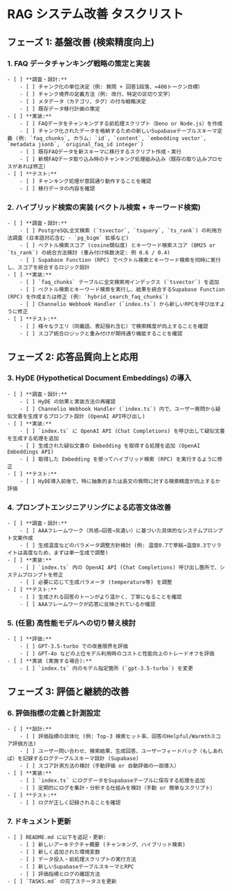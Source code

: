 # RAG システム改善 タスクリスト

## フェーズ 1: 基盤改善 (検索精度向上)

### 1. FAQ データチャンキング戦略の策定と実装
    - [ ] **調査・設計:**
        - [ ] チャンク化の単位決定（例: 質問 + 回答1段落、≈400トークン目標）
        - [ ] チャンク境界の定義方法（例: 改行、特定の区切り文字）
        - [ ] メタデータ（カテゴリ、タグ）の付与戦略決定
        - [ ] 既存データ移行計画の策定
    - [ ] **実装:**
        - [ ] FAQデータをチャンキングする前処理スクリプト（Deno or Node.js）を作成
        - [ ] チャンク化されたデータを格納するための新しいSupabaseテーブルスキーマ定義 (例: `faq_chunks`, カラム: `id`, `content`, `embedding vector`, `metadata jsonb`, `original_faq_id integer`)
        - [ ] 既存FAQデータを新スキーマに移行するスクリプト作成・実行
        - [ ] 新規FAQデータ取り込み時のチャンキング処理組み込み（既存の取り込みプロセスがあれば修正）
    - [ ] **テスト:**
        - [ ] チャンキング処理が意図通り動作することを確認
        - [ ] 移行データの内容を確認

### 2. ハイブリッド検索の実装 (ベクトル検索 + キーワード検索)
    - [ ] **調査・設計:**
        - [ ] PostgreSQL全文検索 (`tsvector`, `tsquery`, `ts_rank`) の利用方法調査 (日本語対応含む - `pg_bigm` 拡張など)
        - [ ] ベクトル検索スコア (cosine類似度) とキーワード検索スコア (BM25 or `ts_rank`) の統合方法検討 (重み付け係数決定: 例 0.6 / 0.4)
        - [ ] Supabase Function (RPC) でベクトル検索とキーワード検索を同時に実行し、スコアを統合するロジック設計
    - [ ] **実装:**
        - [ ] `faq_chunks` テーブルに全文検索用インデックス (`tsvector`) を追加
        - [ ] ベクトル検索とキーワード検索を実行し、結果を統合するSupabase Function (RPC) を作成または修正 (例: `hybrid_search_faq_chunks`)
        - [ ] Channelio Webhook Handler (`index.ts`) から新しいRPCを呼び出すように修正
    - [ ] **テスト:**
        - [ ] 様々なクエリ（同義語、表記揺れ含む）で検索精度が向上することを確認
        - [ ] スコア統合ロジックと重み付けが期待通り機能することを確認

## フェーズ 2: 応答品質向上と応用

### 3. HyDE (Hypothetical Document Embeddings) の導入
    - [ ] **調査・設計:**
        - [ ] HyDE の効果と実装方法の再確認
        - [ ] Channelio Webhook Handler (`index.ts`) 内で、ユーザー質問から疑似文書を生成するプロンプト設計 (OpenAI API呼び出し)
    - [ ] **実装:**
        - [ ] `index.ts` に OpenAI API (Chat Completions) を呼び出して疑似文書を生成する処理を追加
        - [ ] 生成された疑似文書の Embedding を取得する処理を追加 (OpenAI Embeddings API)
        - [ ] 取得した Embedding を使ってハイブリッド検索 (RPC) を実行するように修正
    - [ ] **テスト:**
        - [ ] HyDE導入前後で、特に抽象的または長文の質問に対する検索精度が向上するか評価

### 4. プロンプトエンジニアリングによる応答文体改善
    - [ ] **調査・設計:**
        - [ ] AAAフレームワーク（共感→回答→気遣い）に基づいた具体的なシステムプロンプト文案作成
        - [ ] 生成温度などのパラメータ調整方針検討 (例: 温度0.7で草稿→温度0.3でリライトは高度なため、まずは単一生成で調整)
    - [ ] **実装:**
        - [ ] `index.ts` 内の OpenAI API (Chat Completions) 呼び出し箇所で、システムプロンプトを修正
        - [ ] 必要に応じて生成パラメータ (temperature等) を調整
    - [ ] **テスト:**
        - [ ] 生成される回答のトーンがより温かく、丁寧になることを確認
        - [ ] AAAフレームワークが応答に反映されているか確認

### 5. (任意) 高性能モデルへの切り替え検討
    - [ ] **評価:**
        - [ ] GPT-3.5-turbo での改善限界を評価
        - [ ] GPT-4o などの上位モデル利用時のコストと性能向上のトレードオフを評価
    - [ ] **実装 (実施する場合):**
        - [ ] `index.ts` 内のモデル指定箇所 (`gpt-3.5-turbo`) を変更

## フェーズ 3: 評価と継続的改善

### 6. 評価指標の定義と計測設定
    - [ ] **設計:**
        - [ ] 評価指標の具体化 (例: Top-3 検索ヒット率、回答のHelpful/Warmthスコア評価方法)
        - [ ] ユーザー問い合わせ、検索結果、生成回答、ユーザーフィードバック（もしあれば）を記録するログテーブルスキーマ設計 (Supabase)
        - [ ] スコア計測方法の検討（手動評価 or 自動評価の一部導入）
    - [ ] **実装:**
        - [ ] `index.ts` にログデータをSupabaseテーブルに保存する処理を追加
        - [ ] 定期的にログを集計・分析する仕組みを検討（手動 or 簡単なスクリプト）
    - [ ] **テスト:**
        - [ ] ログが正しく記録されることを確認

### 7. ドキュメント更新
    - [ ] README.md に以下を追記・更新:
        - [ ] 新しいアーキテクチャ概要 (チャンキング、ハイブリッド検索)
        - [ ] 新しく追加された環境変数
        - [ ] データ投入・前処理スクリプトの実行方法
        - [ ] 新しいSupabaseテーブルスキーマとRPC
        - [ ] 評価指標とログの確認方法
    - [ ] `TASKS.md` の完了ステータスを更新 
